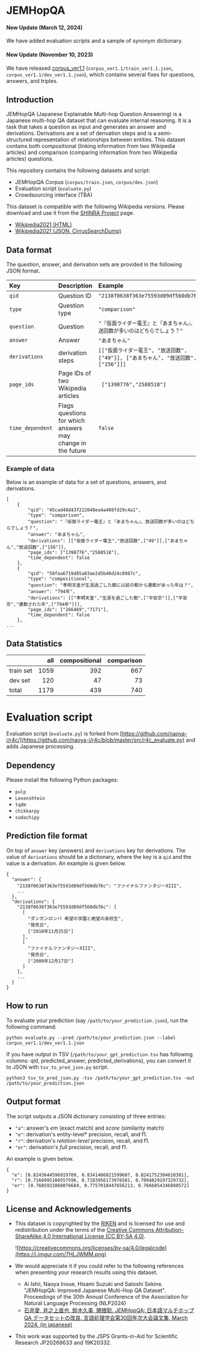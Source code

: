 # JEMHopQA

#### New Update (March 12, 2024)
We have added evaluation scripts and a sample of synonym dictionary.

#### New Update (November 10, 2023)
We have released [corpus_ver1.1](corpus_ver1.1) (`corpus_ver1.1/train_ver1.1.json`, `corpus_ver1.1/dev_ver1.1.json`), which contains several fixes for questions, answers, and triples.

## Introduction


JEMHopQA (Japanese Explainable Multi-hop Question Answering) is a Japanese multi-hop QA dataset that can evaluate internal reasoning. It is a task that takes a question as input and generates an answer and derivations. Derivations are a set of derivation steps and is a semi-structured representation of relationships between entities. This dataset contains both compositional (linking information from two Wikipedia articles) and comparison (comparing information from two Wikipedia articles) questions.


This repository contains the following datasets and script:


- JEMHopQA Corpus (`corpus/train.json`, `corpus/dev.json`)
- Evaluation script (`evaluate.py`)
- Crowdsourcing interface (TBA)


This dataset is compatible with the following Wikipedia versions. Please download and use it from the [SHINRA Project](http://shinra-project.info/) page.


* [Wikipedia2021 (HTML)](https://storage.googleapis.com/shinra_data/wikipedia/wikipedia-ja-20210820-html-v2.zip)
* [Wikipedia2021 (JSON, CirrusSearchDump)](https://storage.googleapis.com/shinra_data/wikipedia/wikipedia-ja-20210823-json.gz)


## Data format


The question, answer, and derivation sets are provided in the following JSON format.


| Key              | Description                                                | Example                                                      |
| :--------------- | :--------------------------------------------------------- | :----------------------------------------------------------- |
| `qid`            | Question ID                                                | `"2138f0638f363e75593d09df560db76c"`                         |
| `type`           | Question type                                              | `"comparison"`                                               |
| `question`       | Question                                                   | `"『仮面ライダー電王』と『あまちゃん』、放送回数が多いのはどちらでしょう？"` |
| `answer`         | Answer                                                     | `"あまちゃん"`                                               |
| `derivations`    | derivation steps                                           | `[["仮面ライダー電王", "放送回数", ["49"]], ["あまちゃん", "放送回数", ["156"]]]` |
| `page_ids`       | Page IDs of two Wikipedia articles                         | ` ["1398776","2588518"]`                                     |
| `time_dependent` | Flags questions for which answers may change in the future | `false`                                                      |

### Example of data

Below is an example of data for a set of questions, answers, and derivations.

```
[
	{
		"qid": "45cad48d43f222048ea4a498fd29c4a1",
		"type": "comparison",
		"question": "『仮面ライダー電王』と『あまちゃん』、放送回数が多いのはどちらでしょう？",
		"answer": "あまちゃん",
		"derivations": [["仮面ライダー電王","放送回数",["49"]],["あまちゃん","放送回数",["156"]],
		"page_ids": ["1398776","2588518"],
		"time_dependent": false
	},
	{
		"qid": "50faa6719d85a03ae2d5b40d24c8987c",
		"type": "compositional",
		"question": "孝明天皇が生涯過ごした都に以前の都から遷都があった年は？",
		"answer": "794年",
		"derivations": [["孝明天皇","生涯を過ごした都",["平安京"]],["平安京","遷都された年",["794年"]]],
		"page_ids": ["266469","7171"],
		"time_dependent": false
	},
...
```

## Data Statistics

|           |  all | compositional | comparison |
| :-------- | ---: | ------------: | ---------: |
| train set | 1059 |           392 |        667 |
| dev set   |  120 |            47 |         73 |
| total     | 1179 |           439 |        740 |

# Evaluation script

Evaluation script (`evaluate.py`) is forked from [https://github.com/naoya-i/r4c/](https://github.com/naoya-i/r4c/blob/master/src/r4c_evaluate.py) and adds Japanese processing.

## Dependency

Please install the following Python packages:

- `pulp`
- `Levenshtein`
- `tqdm`
- `chikkarpy`
- `sudachipy`

## Prediction file format

On top of `answer` key (answers) and `derivations` key for derivations. The value of `derivations` should be a dictionary, where the key is a `qid` and the value is a derivation.
An example is given below.

```
{
  "answer": {
    "2138f0638f363e75593d09df560db76c": "ファイナルファンタジーXIII",
    ...
  },
  "derivations": {
    "2138f0638f363e75593d09df560db76c": [
      [
        "ダンガンロンパ 希望の学園と絶望の高校生", 
        "発売日", 
        ["2010年11月25日"]
      ], 
      [
        "ファイナルファンタジーXIII", 
        "発売日", 
        ["2009年12月17日"]
      ]
    ],
    ...
  }
}
```

## How to run

To evaluate your prediction (say `/path/to/your_prediction.json`), run the following command:



`python evaluate.py --pred /path/to/your_prediction.json --label corpus_ver1.1/dev_ver1.1.json`



If you have output in TSV (`/path/to/your_gpt_prediction.tsv` has following columns: qid, predicted_answer, predicted_derivations), you can convert it to JSON with `tsv_to_pred_json.py` script.



`python3 tsv_to_pred_json.py -tsv /path/to/your_gpt_prediction.tsv -out /path/to/your_prediction.json`

## Output format

The script outputs a JSON dictionary consisting of three entries:

- `"a"`: answer's *em* (exact match) and *score* (similarity match) 
- `"e"`: derivation's entity-level* precision, recall, and f1.
- `"r"`: derivation's *relation-level* precision, recall, and f1.
- `"er"`: derivation's *full* precision, recall, and f1.

An example is given below.

```
{
  "e": [0.8243644596919709, 0.8341406821599607, 0.8241752304610381],
  "r": [0.7168995180557596, 0.7183956173976581, 0.7094029197329732],
  "er": [0.7685931868076684, 0.7757018447656213, 0.7666854346880572]
}
```


## License and Acknowledgements

- This dataset is copyrighted by the [RIKEN](https://www.riken.jp/en/about/) and is licensed for use and redistribution under the terms of the [Creative Commons Attribution-ShareAlike 4.0 International License (CC BY-SA 4.0)](https://creativecommons.org/licenses/by-sa/4.0/legalcode.txt). 

  ![https://creativecommons.org/licenses/by-sa/4.0/legalcode](https://i.imgur.com/7HLJWMM.png)

- We would appreciate it if you could refer to the following references when presenting your research results using this dataset.

  - Ai Ishii, Naoya Inoue, Hisami Suzuki and Satoshi Sekine. "JEMHopQA: Improved Japanese Multi-Hop QA Dataset". Proceedings of the 30th Annual Conference of the Association for Natural Language Processing (NLP2024)
  - [石井愛, 井之上直也, 鈴木久美, 関根聡. JEMHopQA: 日本語マルチホップ QA データセットの改良. 言語処理学会第30回年次大会論文集, March 2024. (in japanese)](https://www.anlp.jp/proceedings/annual_meeting/2024/pdf_dir/P3-18.pdf) 

- This work was supported by the  JSPS Grants-in-Aid for Scientific Research JP20269633 and 19K20332. 

